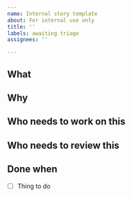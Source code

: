 ```yaml
---
name: Internal story template
about: For internal use only
title: ''
labels: awaiting triage
assignees: ''

---
```


<!--

  This is a template for any issues that aren’t bug reports or new feature requests. The headings in this section provide examples of the information you might want to include, but feel free to add/delete sections where appropriate.

-->

## What

## Why

## Who needs to work on this

## Who needs to review this

## Done when

- [ ] Thing to do
